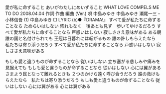 愛が私に命ずること
あいがわたしにめいずること
WHAT LOVE COMPELS ME TO DO
2008.04.04
作詞  作曲  編曲 (Ver.)   唄
中島みゆき   中島みゆき   瀬尾一三・小林信吾 (1)
中島みゆき
□ LYRIC (b)●『DRAMA!』
すべて愛が私たちに命ずることなら
ためらいはしない
怖れもなく　後あとも見ず　歩いてゆけるだろう
すべて愛が私たちに命ずることなら
戸惑いはしない
寂しささえ意味がある
ある朝　誰の国と名付けられても
王冠は日暮れには転がるもの
誰の許しもらえたなら　私たちは寄り添うだろう
すべて愛が私たちに命ずることなら
戸惑いはしない
寂しささえ意味がある

もしも愛と違うものが命ずることなら
従いはしない
立ち塞がる悲しみや痛みを見据えても
もしも愛と違うものが命ずることなら
従いはしない
心には翼がある
さまよう民となって離れるときも
２つのかけら遠く呼び合うだろう
誰の救けもらえたなら　私たちは寄り添うだろう
もしも愛と違うものが命ずることなら
従いはしない
心には翼がある
心には翼がある
